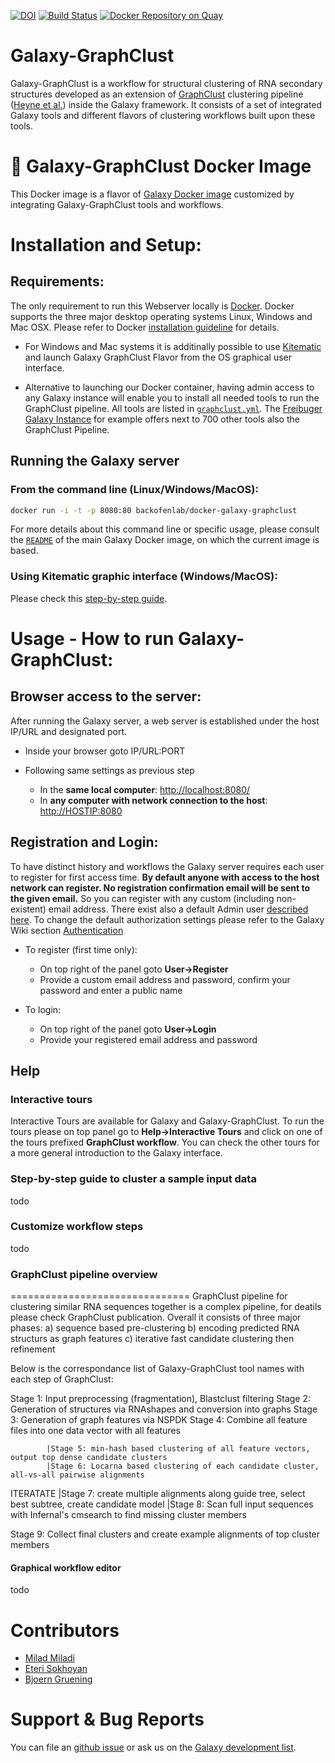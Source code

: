 [![DOI](https://zenodo.org/badge/76652676.svg)](https://zenodo.org/badge/latestdoi/76652676)
[![Build Status](https://travis-ci.org/BackofenLab/docker-galaxy-graphclust.svg?branch=master)](https://travis-ci.org/BackofenLab/docker-galaxy-graphclust)
[![Docker Repository on Quay](https://quay.io/repository/bgruening/galaxy-graphclust/status "Docker Repository on Quay")](https://quay.io/repository/bgruening/galaxy-graphclust)

Galaxy-GraphClust
========================
Galaxy-GraphClust is a workflow for structural clustering of RNA secondary structures developed as an extension of [GraphClust](http://www.bioinf.uni-freiburg.de/Software/GraphClust) clustering pipeline ([Heyne et al.](https://www.ncbi.nlm.nih.gov/pmc/articles/PMC3371856)) inside the Galaxy framework. It consists of a set of integrated Galaxy tools and different flavors of clustering workflows built upon these tools.

:whale: Galaxy-GraphClust Docker Image
========================
This Docker image is a flavor of [Galaxy Docker image](https://github.com/bgruening/docker-galaxy-stable) customized by integrating Galaxy-GraphClust tools and workflows.


# Installation and Setup:
## Requirements:

The only requirement to run this Webserver locally is [Docker](https://docs.docker.com/installation).
Docker supports the three major desktop operating systems  Linux, Windows and Mac OSX. Please refer to Docker [installation guideline](https://docs.docker.com/installation) for details.

  * For Windows and Mac systems it is additinally possible
    to use [Kitematic](https://kitematic.com) and launch
    Galaxy GraphClust Flavor from the OS graphical user interface.

  * Alternative to launching our Docker container, having admin access
    to any Galaxy instance will enable you to install all needed tools to run the 
    GraphClust pipeline. All tools are listed in 
    [`graphclust.yml`](https://github.com/BackofenLab/docker-galaxy-graphclust/blob/master/graphclust.yml).
    The [Freibuger Galaxy Instance](http://galaxy.uni-freiburg.de) for example
    offers next to 700 other tools also the GraphClust Pipeline.


## Running the Galaxy server
### From the command line (Linux/Windows/MacOS):

```bash
docker run -i -t -p 8080:80 backofenlab/docker-galaxy-graphclust
```

For more details about this command line or specific usage, please consult the
[`README`](https://github.com/bgruening/docker-galaxy-stable/blob/master/README.md) of the main Galaxy Docker image, on which the current image is based.

### Using Kitematic graphic interface (Windows/MacOS):
Please check this [step-by-step guide](./kitematic/kitematic.md).

# Usage - How to run Galaxy-GraphClust:

## Browser access to the server:
After running the Galaxy server, a web server is established under the host IP/URL and designated port.

* Inside your browser goto IP/URL:PORT
* Following same settings as previous step

  * In the **same local computer**: [http://localhost:8080/](http://localhost:8080)
  * In **any computer with network connection to the host**: [http://HOSTIP:8080]()
    
## Registration and Login: 
To have distinct history and workflows the Galaxy server requires each user to register for first access time. **By default anyone with access to the host network can register. No registration confirmation email will be sent to the given email.** So you can register with any custom (including non-existent) email address. There exist also a default Admin user [described here](https://bgruening.github.io/docker-galaxy-stable/users-passwords.html).  To change the default authorization settings please refer to the Galaxy Wiki section [Authentication](https://wiki.galaxyproject.org/Develop/Authentication) 

* To register (first time only):
    * On top right of the panel goto **User→Register**
    * Provide a custom email address and password, confirm your password and enter a public name

* To login:
    * On top right of the panel goto **User→Login**
    * Provide your registered email address and password

## Help
### Interactive tours
Interactive Tours are available for Galaxy and Galaxy-GraphClust. To run the tours please on top panel go to **Help→Interactive Tours** and click on one of the tours prefixed **GraphClust workflow**. You can check the other tours for a more general introduction to the Galaxy interface.


### Step-by-step guide to cluster a sample input data
todo

### Customize workflow steps
todo


### GraphClust pipeline overview
===============================
GraphClust pipeline for clustering similar RNA sequences together is a complex pipeline, for deatils please check GraphClust publication. Overall it consists of three major phases: a) sequence based pre-clustering b) encoding predicted RNA structurs as graph features c) iterative fast candidate clustering then refinement

Below is the correspondance list of Galaxy-GraphClust tool names with each step of GraphClust:

Stage 1: Input preprocessing (fragmentation), Blastclust filtering
Stage 2: Generation of structures via RNAshapes and conversion into graphs
Stage 3: Generation of graph features via NSPDK
Stage 4: Combine all feature files into one data vector with all features

            |Stage 5: min-hash based clustering of all feature vectors, output top dense candidate clusters
            |Stage 6: Locarna based clustering of each candidate cluster, all-vs-all pairwise alignments
ITERATATE   |Stage 7: create multiple alignments along guide tree, select best subtree, create candidate model
            |Stage 8: Scan full input sequences with Infernal's cmsearch to find missing cluster members

Stage 9: Collect final clusters and create example alignments of top cluster members

#### Graphical workflow editor
todo

# Contributors

 - [Milad Miladi](https://github.com/mmiladi/)
 - [Eteri Sokhoyan](https://github.com/eteriSokhoyan)
 - [Bjoern Gruening](https://github.com/bgruening)


# Support & Bug Reports

You can file an [github issue](https://github.com/BackofenLab/docker-galaxy-graphclust/issues) or ask us on the [Galaxy development list](http://lists.bx.psu.edu/listinfo/galaxy-dev).
